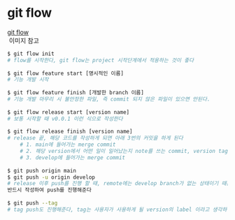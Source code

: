 # git flow

[git flow](https://www.google.co.kr/search?q=git+flow&source=lnms&tbm=isch&sa=X&ved=2ahUKEwiAmcCt6e32AhV9RmwGHXL0ChkQ_AUoAXoECAEQAw&biw=943&bih=782&dpr=1#imgrc=0AGHpzn0kJf_xM) ​<br>
​
이미지 참고
​
```bash
$ git flow init  
# flow를 시작한다, git flow는 project 시작단계에서 적용하는 것이 좋다
​
$ git flow feature start [명시적인 이름] 
# 기능 개발 시작
​
$ git flow feature finish [개발한 branch 이름] 
# 기능 개발 마무리 시 불안정한 파일, 즉 commit 되지 않은 파일이 있으면 안된다.
​
$ git flow release start [version name] 
# 보통 시작할 때 v0.0.1 이런 식으로 작성한다
​
$ git flow release finish [version name] 
# release 끝, 해당 코드를 작성하게 되면 아래 3번의 커밋을 하게 된다
    # 1. main에 들어가는 merge commit
    # 2. 해당 version에서 어떤 일이 일어났는지 note를 쓰는 commit, version tag 작성
    # 3. develop에 들어가는 merge commit
    
$ git push origin main
$ git push -u origin develop
# release 이후 push를 진행 할 때, remote에는 develop branch가 없는 상태이기 때문에 -u플래그를
반드시 작성하여 push를 진행해준다
​
$ git push --tag
# tag push도 진행해준다, tag는 사용자가 사용하게 될 version의 label 이라고 생각하면 된다.
```